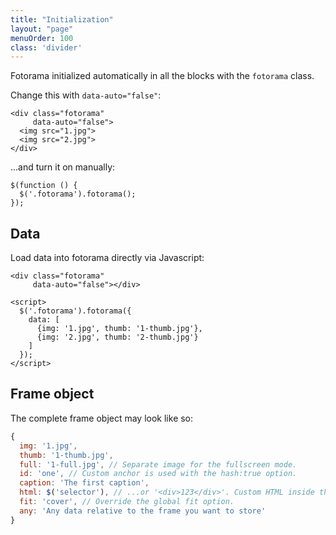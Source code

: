 ```yaml
---
title: "Initialization"
layout: "page"
menuOrder: 100
class: 'divider'
---
```



Fotorama initialized automatically in all the blocks with the `fotorama` class.

Change this with `data-auto="false"`:

    <div class="fotorama"
         data-auto="false">
      <img src="1.jpg">
      <img src="2.jpg">
    </div>

...and turn it on manually:

    $(function () {
      $('.fotorama').fotorama();
    });

## Data
Load data into fotorama directly via Javascript:

    <div class="fotorama"
         data-auto="false"></div>

    <script>
      $('.fotorama').fotorama({
        data: [
          {img: '1.jpg', thumb: '1-thumb.jpg'},
          {img: '2.jpg', thumb: '2-thumb.jpg'}
        ]
      });
    </script>

## Frame object
The complete frame object may look like so:

```javascript
{
  img: '1.jpg',
  thumb: '1-thumb.jpg',
  full: '1-full.jpg', // Separate image for the fullscreen mode.
  id: 'one', // Custom anchor is used with the hash:true option.
  caption: 'The first caption',
  html: $('selector'), // ...or '<div>123</div>'. Custom HTML inside the frame.
  fit: 'cover', // Override the global fit option.
  any: 'Any data relative to the frame you want to store'
}
```